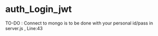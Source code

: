 # auth_Login_jwt
TO-DO : Connect to mongo is to be done with your personal id/pass in server.js , Line:43
